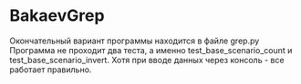 # BakaevGrep

Окончательный вариант программы находится в файле grep.py
Программа не проходит два теста, а именно test_base_scenario_count и test_base_scenario_invert. Хотя при вводе данных через консоль - все работает правильно.
